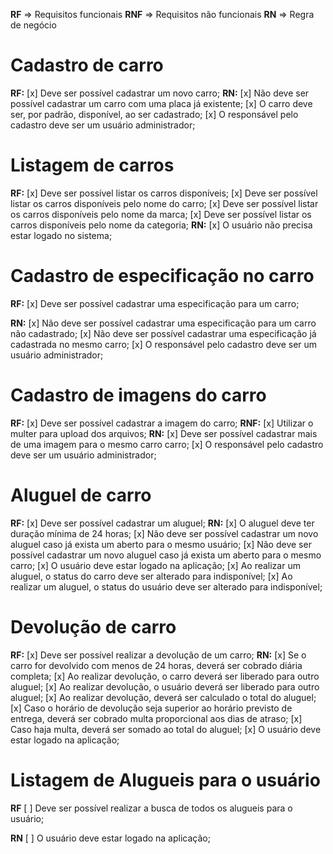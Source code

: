 **RF** => Requisitos funcionais
**RNF** => Requisitos não funcionais
**RN** => Regra de negócio


# Cadastro de carro
**RF:**
[x] Deve ser possível cadastrar um novo carro;
**RN:**
[x] Não deve ser possível cadastrar um carro com uma placa já existente;
[x] O carro deve ser, por padrão, disponível, ao ser cadastrado;
[x] O responsável pelo cadastro deve ser um usuário administrador;

 
# Listagem de carros
**RF:**
[x] Deve ser possível listar os carros disponíveis;
[x] Deve ser possível listar os carros disponíveis pelo nome do carro;
[x] Deve ser possível listar os carros disponíveis pelo nome da marca;
[x] Deve ser possível listar os carros disponíveis pelo nome da categoria;
**RN:**
[x] O usuário não precisa estar logado no sistema;


# Cadastro de especificação no carro
**RF:**
[x] Deve ser possível cadastrar uma especificação para um carro;

**RN:**
[x] Não deve ser possível cadastrar uma especificação para um carro não cadastrado;
[x] Não deve ser possível cadastrar uma especificação já cadastrada no mesmo carro;
[x] O responsável pelo cadastro deve ser um usuário administrador;


# Cadastro de imagens do carro
**RF:**
[x] Deve ser possível cadastrar a imagem do carro;
**RNF:**
[x] Utilizar o multer para upload dos arquivos;
**RN:**
[x] Deve ser possível cadastrar mais de uma imagem para o mesmo carro carro;
[x] O responsável pelo cadastro deve ser um usuário administrador;


# Aluguel de carro
**RF:**
[x] Deve ser possível cadastrar um aluguel;
**RN:**
[x] O aluguel deve ter duração mínima de 24 horas;
[x] Não deve ser possível cadastrar um novo aluguel caso já exista um aberto para o mesmo usuário;
[x] Não deve ser possível cadastrar um novo aluguel caso já exista um aberto para o mesmo carro;
[x] O usuário deve estar logado na aplicação;
[x] Ao realizar um aluguel, o status do carro deve ser alterado para indisponível;
[x] Ao realizar um aluguel, o status do usuário deve ser alterado para indisponível;

# Devolução de carro
**RF:**
[x] Deve ser possível realizar a devolução de um carro;
**RN:**
[x] Se o carro for devolvido com menos de 24 horas, deverá ser cobrado diária completa;
[x] Ao realizar devolução, o carro deverá ser liberado para outro aluguel;
[x] Ao realizar devolução, o usuário deverá ser liberado para outro aluguel;
[x] Ao realizar devolução, deverá ser calculado o total do aluguel;
[x] Caso o horário de devolução seja superior ao horário previsto de entrega, deverá ser cobrado multa proporcional aos dias de atraso;
[x] Caso haja multa, deverá ser somado ao total do aluguel;
[x] O usuário deve estar logado na aplicação;

# Listagem de Alugueis para o usuário

**RF**
[ ] Deve ser possível realizar a busca de todos os alugueis para o usuário;

**RN**
[ ] O usuário deve estar logado na aplicação;